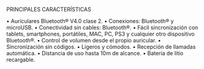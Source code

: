 PRINCIPALES CARACTERÍSTICAS

•	Auriculares Bluetooth® V4.0 clase 2.
•	Conexiones: Bluetooth® y microUSB.
•	Conectividad sin cables: Bluetooth®.
•	Fácil sincronización con tablets, smartphones, portátiles, MAC, PC, PS3 y cualquier otro dispositivo Bluetooth®.
•	Control de volumen desde el propio auricular.
•	Sincronización sin códigos.
•	Ligeros y cómodos.
•	Recepción de llamadas automática.
•	Distancia de uso hasta 10m de alcance.
•	Batería de litio recargable.
